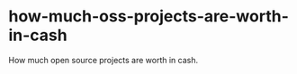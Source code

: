 how-much-oss-projects-are-worth-in-cash
=======================================

How much open source projects are worth in cash.
